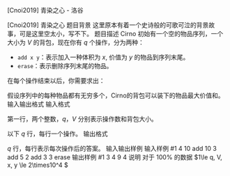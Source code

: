 



[Cnoi2019] 青染之心 - 洛谷














[Cnoi2019] 青染之心
题目背景
这里原本有着一个史诗般的可歌可泣的背景故事，可是这里空太小，写不下。
题目描述
Cirno 初始有一个空的物品序列，一个大小为 $V$ 的背包，现在你有 $q$ 个操作，分为两种：

- `add x y`：表示加入一种体积为 $x$, 价值为 $y$ 的物品到序列末尾。
- `erase`：表示删除序列末尾的物品。

在每个操作结束以后，你需要求出：

假设序列中的每种物品都有无穷多个，Cirno的背包可以装下的物品最大价值和。
输入输出格式
输入格式

第一行，两个整数，$q$，$V$ 分别表示操作数和背包大小。

以下 $q$ 行，每行一个操作。
输出格式

$q$ 行，每行表示每次操作后的答案。
输入输出样例
输入样例 #1
4 10
add 10 3
add 5 2
add 3 3
erase
输出样例 #1
3
4
9
4
说明
对于 $100\%$ 的数据 $1\le q, V, x, y \le 2\times10^4 $







